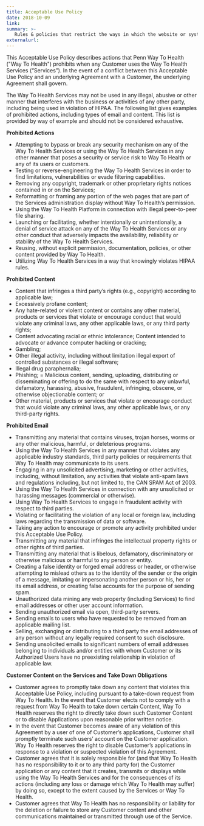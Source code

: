 ```yaml
---
title: Acceptable Use Policy
date: 2018-10-09
link:
summary: >-
   Rules & policies that restrict the ways in which the website or system may be used and guidelines as to how it should be used.
externalurl:
---
```


This Acceptable Use Policy describes actions that Penn Way To Health ("Way To Health") prohibits when any Customer uses the Way To Health Services (“Services”). In the event of a conflict between this Acceptable Use Policy and an underlying Agreement with a Customer, the underlying Agreement shall govern.

The Way To Health Services may not be used in any illegal, abusive or other manner that interferes with the business or activities of any other party, including being used in violation of HIPAA. The following list gives examples of prohibited actions, including types of email and content. This list is provided by way of example and should not be considered exhaustive.

**Prohibited Actions**

- Attempting to bypass or break any security mechanism on any of the Way To Health Services or using the Way To Health Services in any other manner that poses a security or service risk to Way To Health or any of its users or customers.
- Testing or reverse-engineering the Way To Health Services in order to find limitations, vulnerabilities or evade filtering capabilities.
- Removing any copyright, trademark or other proprietary rights notices contained in or on the Services;
- Reformatting or framing any portion of the web pages that are part of the Services administration display without Way To Health’s permission.
- Using the Way To Health Platform in connection with illegal peer-to-peer file sharing.
- Launching or facilitating, whether intentionally or unintentionally, a denial of service attack on any of the Way To Health Services or any other conduct that adversely impacts the availability, reliability or stability of the Way To Health Services.
- Reusing, without explicit permission, documentation, policies, or other content provided by Way To Health.
- Utilizing Way To Health Services in a way that knowingly violates HIPAA rules.

**Prohibited Content**

- Content that infringes a third party’s rights (e.g., copyright) according to applicable law;
- Excessively profane content;
- Any hate-related or violent content or contains any other material, products or services that violate or encourage conduct that would violate any criminal laws, any other applicable laws, or any third party rights;
- Content advocating racial or ethnic intolerance; Content intended to advocate or advance computer hacking or cracking;
- Gambling;
- Other illegal activity, including without limitation illegal export of controlled substances or illegal software;
- Illegal drug paraphernalia;
- Phishing;
= Malicious content, sending, uploading, distributing or disseminating or offering to do the same with respect to any unlawful, defamatory, harassing, abusive, fraudulent, infringing, obscene, or otherwise objectionable content; or
- Other material, products or services that violate or encourage conduct that would violate any criminal laws, any other applicable laws, or any third-party rights.

**Prohibited Email**

- Transmitting any material that contains viruses, trojan horses, worms or any other malicious, harmful, or deleterious programs.
- Using the Way To Health Services in any manner that violates any applicable industry standards, third party policies or requirements that Way To Health may communicate to its users.
- Engaging in any unsolicited advertising, marketing or other activities, including, without limitation, any activities that violate anti-spam laws and regulations including, but not limited to, the CAN SPAM Act of 2003.
- Using the Way To Health Services in connection with any unsolicited or harassing messages (commercial or otherwise).
- Using Way To Health Services to engage in fraudulent activity with respect to third parties.
- Violating or facilitating the violation of any local or foreign law, including laws regarding the transmission of data or software.
-  Taking any action to encourage or promote any activity prohibited under this Acceptable Use Policy.
- Transmitting any material that infringes the intellectual property rights or other rights of third parties.
- Transmitting any material that is libelous, defamatory, discriminatory or otherwise malicious or harmful to any person or entity.
- Creating a false identity or forged email address or header, or otherwise attempting to mislead others as to the identity of the sender or the origin of a message, imitating or impersonating another person or his, her or its email address, or creating false accounts for the purpose of sending spam.
- Unauthorized data mining any web property (including Services) to find email addresses or other user account information.
- Sending unauthorized email via open, third-party servers.
- Sending emails to users who have requested to be removed from an applicable mailing list.
- Selling, exchanging or distributing to a third party the email addresses of any person without any legally required consent to such disclosure.
- Sending unsolicited emails to significant numbers of email addresses belonging to individuals and/or entities with whom Customer or its Authorized Users have no preexisting relationship in violation of applicable law.


**Customer Content on the Services and Take Down Obligations**

- Customer agrees to promptly take down any content that violates this Acceptable Use Policy, including pursuant to a take-down request from Way To Health. In the event that Customer elects not to comply with a request from Way To Health to take down certain Content, Way To Health reserves the right to directly take down such Customer Content or to disable Applications upon reasonable prior written notice.
- In the event that Customer becomes aware of any violation of this Agreement by a user of one of Customer’s applications, Customer shall promptly terminate such users’ account on the Customer application. Way To Health reserves the right to disable Customer’s applications in response to a violation or suspected violation of this Agreement.
- Customer agrees that it is solely responsible for (and that Way To Health has no responsibility to it or to any third party for) the Customer application or any content that it creates, transmits or displays while using the Way To Health Services and for the consequences of its actions (including any loss or damage which Way To Health may suffer) by doing so, except to the extent caused by the Services or Way To Health.
- Customer agrees that Way To Health has no responsibility or liability for the deletion or failure to store any Customer content and other communications maintained or transmitted through use of the Service.